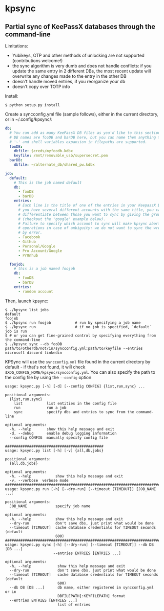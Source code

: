 # kpsync

## Partial sync of KeePassX databases through the command-line

Limitations:
- Yubikeys, OTP and other methods of unlocking are not supported (contributions welcome!)
- the sync algorithm is very dumb and does not handle conflicts: if you update the same entry in 2 different DBs, the most recent update will overwrite any changes made to the entry in the other DB
- doesn't handle moved entries, if you reorganize your db
- doesn't copy over TOTP info

Install:
```
$ python setup.py install
```

Create a syncconfig.yml file (sample follows), either in the current directory, or in ~/.config/kpsync/:

```yaml
db:
  # You can add as many KeePassX DB files as you'd like to this section,
  # DB names are fooDB and barDB here, but you can name them anything they want
  # '~' and shell variables expansion in filepaths are supported.
  fooDB:
    dbfile: $creds/myfoodb.kdbx
    keyfile: /mnt/removable_usb/supersecret.pem
  barDB:
    dbfile: ~/alternate_db/shared_pw.kdbx

job:
  default:
    # This is the job named default
    db:
      - fooDB
      - barDB
    entries:
      # Each line is the title of one of the entries in your KeepassX DB. In case
      # you have several different accounts with the same title, you can
      # differentiate between those you want to sync by giving the group path
      # (checkout the 'google' example below).
      # Failure to specify which account to sync will make kpsync abort all
      # operations in case of ambiguity: we do not want to sync the wrong entry
      # by error.
      - Facebook
      - Github
      - Personal/Google
      - Pro Account/Google
      - Pr0nhub

  foojob:
    # this is a job named foojob
    db:
      - fooDB
      - barDB
    entries:
      - random account
```

Then, launch kpsync:
```
$ ./kpsync list jobs
default
foojob
$ ./kpsync run foojob           # run by specifying a job name
$ ./kpsync run                  # if no job is specified, `default` job is run
$ # or you can get fine-grained control by specifying everything from the command-line
$ ./kpsync sync --db fooDB path/to/otherdb/not/in/syncconfig.yml:path/to/keyfile --entries microsoft discord linkedin
```
KPSync will use the `syncconfig.yml` file found in the current directory by default - if that's not found, it will check `$XDG_CONFIG_HOME/kpsync/syncconfig.yml`. You can also specify the path to the config file by using the `--config` option

```
usage: kpsync.py [-h] [-d] [--config CONFIG] {list,run,sync} ...

positional arguments:
  {list,run,sync}
    list           list entities in the config file
    run            run a job
    sync           specify dbs and entries to sync from the command-line

optional arguments:
  -h, --help       show this help message and exit
  -d, --debug      enable debug logging information
  --config CONFIG  manually specify config file

#############################################
usage: kpsync.py list [-h] [-v] {all,db,jobs}

positional arguments:
  {all,db,jobs}

optional arguments:
  -h, --help           show this help message and exit
  -v, --verbose  verbose mode
##########################################################################
usage: kpsync.py run [-h] [--dry-run] [--timeout [TIMEOUT]] [JOB_NAME ...]

positional arguments:
  JOB_NAME             specify job name

optional arguments:
  -h, --help           show this help message and exit
  --dry-run            don't save dbs, just print what would be done
  --timeout [TIMEOUT]  cache database credentials for TIMEOUT seconds (default
                       600)
#############################################################################
usage: kpsync.py sync [-h] [--dry-run] [--timeout [TIMEOUT]] --db DB [DB ...]
                      --entries ENTRIES [ENTRIES ...]

optional arguments:
  -h, --help            show this help message and exit
  --dry-run             don't save dbs, just print what would be done
  --timeout [TIMEOUT]   cache database credentials for TIMEOUT seconds (default
                        600)
  --db DB [DB ...]      db name, either registered in syncconfig.yml or in
                        DBFILEPATH[:KEYFILEPATH] format
  --entries ENTRIES [ENTRIES ...]
                        list of entries
```
